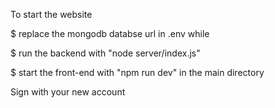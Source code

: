 To start the website

$ replace the mongodb databse url in .env while

$ run the backend with "node server/index.js"

$ start the front-end with "npm run dev" in the main directory

Sign with your new account
